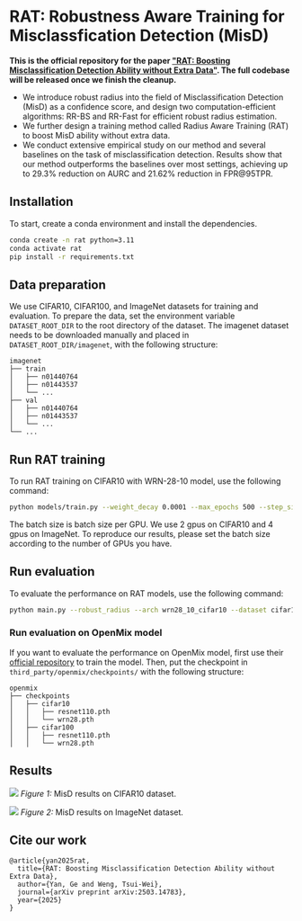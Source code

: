 # RAT: Robustness Aware Training for Misclassfication Detection (MisD)
**This is the official repository for the paper ["RAT: Boosting Misclassification Detection Ability without Extra Data"](https://arxiv.org/abs/2503.14783).
The full codebase will be released once we finish the cleanup.**
* We introduce robust radius into the field of Misclassification Detection (MisD) as a confidence score, and design two computation-efficient algorithms: RR-BS and RR-Fast for efficient robust radius estimation.
* We further design a training method called Radius Aware Training (RAT) to boost MisD ability without extra data. 
* We conduct extensive empirical study on our method and several baselines on the task of misclassification detection. Results show that our method outperforms the baselines over most settings, achieving up to 29.3% reduction on AURC and 21.62% reduction in FPR@95TPR.

## Installation
To start, create a conda environment and install the dependencies.
```bash
conda create -n rat python=3.11
conda activate rat
pip install -r requirements.txt
```

## Data preparation
We use CIFAR10, CIFAR100, and ImageNet datasets for training and evaluation.
To prepare the data, set the environment variable `DATASET_ROOT_DIR` to the root directory of the dataset.
The imagenet dataset needs to be downloaded manually and placed in `DATASET_ROOT_DIR/imagenet`, with the following structure:
```
imagenet
├── train
│   ├── n01440764
│   ├── n01443537
│   └── ...
├── val
│   ├── n01440764
│   ├── n01443537
│   └── ...
└── ...
```

## Run RAT training
To run RAT training on CIFAR10 with WRN-28-10 model, use the following command:
```bash
python models/train.py --weight_decay 0.0001 --max_epochs 500 --step_size 0.001 --batch_size 64 --scheduler cosine --ori_lam 1.0 --flex_direction --learning_rate 0.2 --dataset cifar10 --model wrn28_10_cifar10 --from_scratch --optimizer sgd --mixup --mixup_alpha 1.0 --final_epochs_no_mixup 10 --warmup_epochs 5
```
The batch size is batch size per GPU. We use 2 gpus on CIFAR10 and 4 gpus on ImageNet. To reproduce our results,
please set the batch size according to the number of GPUs you have.

## Run evaluation
To evaluate the performance on RAT models, use the following command:
```bash
python main.py --robust_radius --arch wrn28_10_cifar10 --dataset cifar10 --confid_scores MSR ODIN RR_fast --perturb_level -1 --n_exp 3 --data-parallel --ckpt <path_to_checkpoint>
```

### Run evaluation on OpenMix model
If you want to evaluate the performance on OpenMix model, first use their [official repository](https://github.com/Impression2805/OpenMix) to train the model.
Then, put the checkpoint in `third_party/openmix/checkpoints/` with the following structure:
```
openmix
├── checkpoints
│   ├── cifar10
│   │   ├── resnet110.pth
│   │   └── wrn28.pth
│   ├── cifar100
│   │   ├── resnet110.pth
│   │   └── wrn28.pth
```


## Results

![](https://github.com/user-attachments/assets/b36f7c8c-be2d-4511-b27e-0a09773dfbea)
*Figure 1:* MisD results on CIFAR10 dataset.

![](https://github.com/user-attachments/assets/26e5d172-939f-43f1-a4c8-19fd3e2d5007)
*Figure 2:* MisD results on ImageNet dataset.

## Cite our work
```
@article{yan2025rat,
  title={RAT: Boosting Misclassification Detection Ability without Extra Data},
  author={Yan, Ge and Weng, Tsui-Wei},
  journal={arXiv preprint arXiv:2503.14783},
  year={2025}
}
```
